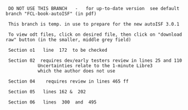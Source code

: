      DO NOT USE THIS BRANCH   -   for up-to-date version  see default branch "FCL-book-autoISF" (in pdf)

     This branch is temp. in use to prepare for the new autoISF 3.0.1
     
     To view odt files, click on desired file, then click on "download raw" button (in the smaller, middle grey field)  

     Section o1   line  172  to be checked

     Section 02  requires dev/early testers review in lines 25 and 110
                Uncertainties relate to the 1-minute Libre3  
                which the author does not use

     Section 04    requires review in lines 465 ff

     Section 05   lines 162 &  202

     Section 06   lines  300  and  495

 
